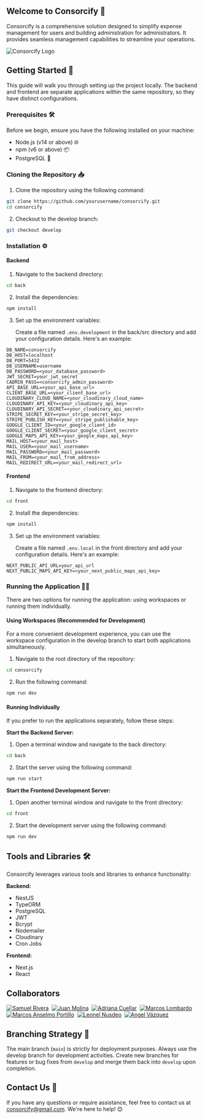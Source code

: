 ## Welcome to Consorcify 🎉

Consorcify is a comprehensive solution designed to simplify expense management for users and building administration for administrators. It provides seamless management capabilities to streamline your operations.

![Consorcify Logo](https://res.cloudinary.com/consorcify/image/upload/v1718844349/descarga_a0acun.png)

## Getting Started 🚀

This guide will walk you through setting up the project locally. The backend and frontend are separate applications within the same repository, so they have distinct configurations.

### Prerequisites 🛠️

Before we begin, ensure you have the following installed on your machine:

* Node.js (v14 or above) 🌐
* npm (v6 or above) 📦
* PostgreSQL 🐘
### Cloning the Repository 📥

1. Clone the repository using the following command:

```bash
git clone https://github.com/yourusername/consorcify.git
cd consorcify
```

2. Checkout to the develop branch:

```bash
git checkout develop
```

### Installation ⚙️

#### Backend

1. Navigate to the backend directory:

```bash
cd back
```

2. Install the dependencies:

```bash
npm install
```

3. Set up the environment variables:

   Create a file named `.env.development` in the back/src directory and add your configuration details. Here's an example:

```
DB_NAME=consorcify
DB_HOST=localhost
DB_PORT=5432
DB_USERNAME=username
DB_PASSWORD=<your_database_password>
JWT_SECRET=your_jwt_secret
CADMIN_PASS=<consorcify_admin_password>
API_BASE_URL=<your_api_base_url>
CLIENT_BASE_URL=<your_client_base_url>
CLOUDINARY_CLOUD_NAME=<your_cloudinary_cloud_name>
CLOUDINARY_API_KEY=<your_cloudinary_api_key>
CLOUDINARY_API_SECRET=<your_cloudinary_api_secret>
STRIPE_SECRET_KEY=<your_stripe_secret_key>
STRIPE_PUBLISH_KEY=<your_stripe_publishable_key>
GOOGLE_CLIENT_ID=<your_google_client_id>
GOOGLE_CLIENT_SECRET=<your_google_client_secret>
GOOGLE_MAPS_API_KEY=<your_google_maps_api_key>
MAIL_HOST=<your_mail_host>
MAIL_USER=<your_mail_username>
MAIL_PASSWORD=<your_mail_password>
MAIL_FROM=<your_mail_from_address>
MAIL_REDIRECT_URL=<your_mail_redirect_url>

```

#### Frontend

1. Navigate to the frontend directory:

```bash
cd front
```

2. Install the dependencies:

```bash
npm install
```

3. Set up the environment variables:

   Create a file named `.env.local` in the front directory and add your configuration details. Here's an example:

```
NEXT_PUBLIC_API_URL=your_api_url
NEXT_PUBLIC_MAPS_API_KEY=<your_next_public_maps_api_key>
```

### Running the Application 🏃‍♂️

There are two options for running the application: using workspaces or running them individually.

#### Using Workspaces (Recommended for Development)

For a more convenient development experience, you can use the workspace configuration in the develop branch to start both applications simultaneously.

1. Navigate to the root directory of the repository:

```bash
cd consorcify
```

2. Run the following command:

```bash
npm run dev
```

#### Running Individually

If you prefer to run the applications separately, follow these steps:

**Start the Backend Server:**

1. Open a terminal window and navigate to the back directory:

```bash
cd back
```

2. Start the server using the following command:

```bash
npm run start
```

**Start the Frontend Development Server:**

1. Open another terminal window and navigate to the front directory:

```bash
cd front
```

2. Start the development server using the following command:

```bash
npm run dev
```

## Tools and Libraries 🛠️

Consorcify leverages various tools and libraries to enhance functionality:

**Backend:**

* NestJS
* TypeORM
* PostgreSQL
* JWT
* Bcrypt
* Nodemailer
* Cloudinary
* Cron Jobs

**Frontend:**

* Next.js
* React


## Collaborators

[![Samuel Rivera](https://github.com/samuel20468.png?size=100)](https://github.com/samuel20468)&nbsp;
[![Juan Molina](https://github.com/JuaniMolina.png?size=100)](https://github.com/JuaniMolina)&nbsp;
[![Adriana Cuellar](https://github.com/cuellaradriana.png?size=100)](https://github.com/cuellaradriana)&nbsp;
[![Marcos Lombardo](https://github.com/MarcosLombardo.png?size=100)](https://github.com/MarcosLombardo)&nbsp;
[![Marcos Anselmo Portillo](https://github.com/MarcosAnselmoPortillo.png?size=100)](https://github.com/MarcosAnselmoPortillo)&nbsp;
[![Leonel Nusdeo](https://github.com/LeonelNusdeo.png?size=100)](https://github.com/LeonelNusdeo)&nbsp;
[![Angel Vázquez](https://github.com/iLxgh.png?size=100)](https://github.com/iLxgh)


## Branching Strategy 🌿

The main branch (`main`) is strictly for deployment purposes. Always use the develop branch for development activities. Create new branches for features or bug fixes from `develop` and merge them back into `develop` upon completion.

## Contact Us 📧

If you have any questions or require assistance, feel free to contact us at consorcify@gmail.com.
We're here to help! 😊
